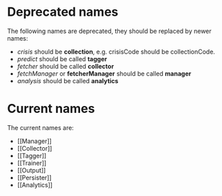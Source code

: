 # Deprecated names

The following names are deprecated, they should be replaced by newer names:

* _crisis_ should be **collection**, e.g. crisisCode should be collectionCode.
* _predict_ should be called **tagger**
* _fetcher_ should be called **collector**
* _fetchManager_ or **fetcherManager** should be called **manager**
* _analysis_ should be called **analytics**

# Current names

The current names are:

* [[Manager]]
* [[Collector]]
* [[Tagger]]
* [[Trainer]]
* [[Output]]
* [[Persister]]
* [[Analytics]]
